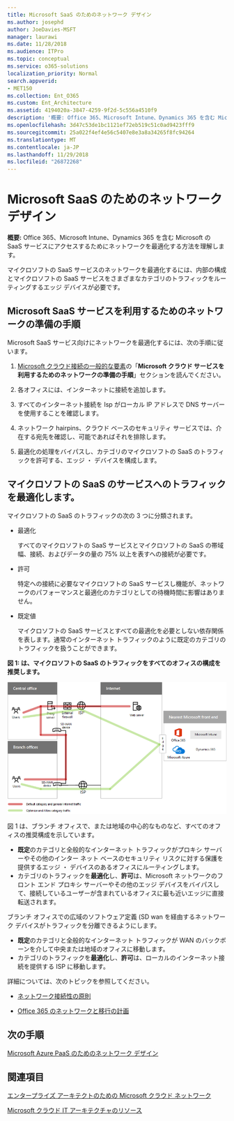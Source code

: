 ```yaml
---
title: Microsoft SaaS のためのネットワーク デザイン
ms.author: josephd
author: JoeDavies-MSFT
manager: laurawi
ms.date: 11/28/2018
ms.audience: ITPro
ms.topic: conceptual
ms.service: o365-solutions
localization_priority: Normal
search.appverid:
- MET150
ms.collection: Ent_O365
ms.custom: Ent_Architecture
ms.assetid: 4194020a-3847-4259-9f2d-5c556a4510f9
description: '概要: Office 365、Microsoft Intune、Dynamics 365 を含む Microsoft の SaaS サービスにアクセスするためにネットワークを最適化する方法を理解します。'
ms.openlocfilehash: 3d47c53de1bc1121ef72eb519c51c0ad9423fff9
ms.sourcegitcommit: 25a022f4ef4e56c5407e8e3a8a34265f8fc94264
ms.translationtype: MT
ms.contentlocale: ja-JP
ms.lasthandoff: 11/29/2018
ms.locfileid: "26872268"
---
```

# <a name="designing-networking-for-microsoft-saas"></a>Microsoft SaaS のためのネットワーク デザイン

 **概要:** Office 365、Microsoft Intune、Dynamics 365 を含む Microsoft の SaaS サービスにアクセスするためにネットワークを最適化する方法を理解します。
  
マイクロソフトの SaaS サービスのネットワークを最適化するには、内部の構成とマイクロソフトの SaaS サービスをさまざまなカテゴリのトラフィックをルーティングするエッジ デバイスが必要です。
  
## <a name="steps-to-prepare-your-network-for-microsoft-saas-services"></a>Microsoft SaaS サービスを利用するためのネットワークの準備の手順

Microsoft SaaS サービス向けにネットワークを最適化するには、次の手順に従います。
  
1. [Microsoft クラウド接続の一般的な要素](common-elements-of-microsoft-cloud-connectivity.md)の「**Microsoft クラウド サービスを利用するためのネットワークの準備の手順**」セクションを読んでください。
    
2. 各オフィスには、インターネットに接続を追加します。
    
3. すべてのインターネット接続を Isp がローカル IP アドレスで DNS サーバーを使用することを確認します。
    
4. ネットワーク hairpins、クラウド ベースのセキュリティ サービスでは、介在する宛先を確認し、可能であればそれを排除します。
    
5. 最適化の処理をバイパスし、カテゴリのマイクロソフトの SaaS のトラフィックを許可する、エッジ ・ デバイスを構成します。

## <a name="optimizing-traffic-to-microsofts-saas-services"></a>マイクロソフトの SaaS のサービスへのトラフィックを最適化します。    

マイクロソフトの SaaS のトラフィックの次の 3 つに分類されます。

- 最適化

  すべてのマイクロソフトの SaaS サービスとマイクロソフトの SaaS の帯域幅、接続、およびデータの量の 75% 以上を表すへの接続が必要です。

- 許可

  特定への接続に必要なマイクロソフトの SaaS サービスし機能が、ネットワークのパフォーマンスと最適化のカテゴリとしての待機時間に影響はありません。

- 既定値

  マイクロソフトの SaaS サービスとすべての最適化を必要としない依存関係を表します。通常のインターネット トラフィックのように既定のカテゴリのトラフィックを扱うことができます。


**図 1: は、マイクロソフトの SaaS のトラフィックをすべてのオフィスの構成を推奨します。**

![図 1: は、マイクロソフトの SaaS のトラフィックをすべてのオフィスの構成を推奨します。](media/Network-Poster/SaaS1.png)

図 1 は、ブランチ オフィスで、または地域の中心的なものなど、すべてのオフィスの推奨構成を示しています。

- **既定**のカテゴリと全般的なインターネット トラフィックがプロキシ サーバーやその他のインター ネット ベースのセキュリティ リスクに対する保護を提供するエッジ ・ デバイスのあるオフィスにルーティングします。
- カテゴリのトラフィックを**最適化**し、**許可**は、Microsoft ネットワークのフロント エンド プロキシ サーバーやその他のエッジ デバイスをバイパスして、接続しているユーザーが含まれているオフィスに最も近いエッジに直接転送されます。

ブランチ オフィスでの広域のソフトウェア定義 (SD wan を経由するネットワーク デバイスがトラフィックを分離できるようにします。 

- **既定**のカテゴリと全般的なインターネット トラフィックが WAN のバックボーンを介して中央または地域のオフィスに移動します。 
- カテゴリのトラフィックを**最適化**し、**許可**は、ローカルのインターネット接続を提供する ISP に移動します。
  
詳細については、次のトピックを参照してください。
  
- [ネットワーク接続性の原則](https://aka.ms/expressrouteoffice365)

- [Office 365 のネットワークと移行の計画](https://aka.ms/tune)
    
## <a name="next-step"></a>次の手順

[Microsoft Azure PaaS のためのネットワーク デザイン](designing-networking-for-microsoft-azure-paas.md)
    
## <a name="see-also"></a>関連項目

[エンタープライズ アーキテクトのための Microsoft クラウド ネットワーク](microsoft-cloud-networking-for-enterprise-architects.md)
  
[Microsoft クラウド IT アーキテクチャのリソース](microsoft-cloud-it-architecture-resources.md)

